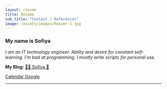 ```yaml
---
layout: resume
title: Resume
sub_title: "Contact / References"
image: /assets/images/Resumr-1.jpg
---
```


### My name is Sofiya

_I am an IT technology engineer. Ability and desire for constant self-learning. I'm bad at programming. I mostly write scripts for personal use._

**My Blog:** [🌸🐳 Sofiya 👋](https://sofi2025-cpu.github.io/)

<a href="https://calendar.google.com/calendar/render?action=TEMPLATE&dates={{startdate | date: '%Y%m%d'}}%2F{{enddate | date: '%Y%m%d'}}&details=Event%20Information%20{{eventurl}}&location={{location}}&text={{eventname}}" class="btn btn-info btn-sm" alt="Add to Google Calendar">Calendar Google</a>

<!--
**Email:**
[contact me](mailto:
[sofija.p2018@gmail.com]
)
-->
<hr>

<!--
<a id="footer"></a>  
<img src="/assets/images/footer.svg" width="auto" />
-->
